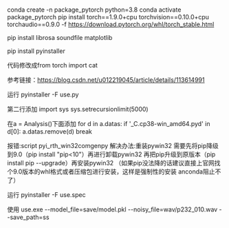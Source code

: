 # 
conda create -n package_pytorch python=3.8
conda activate package_pytorch
pip install torch==1.9.0+cpu torchvision==0.10.0+cpu torchaudio==0.9.0 -f https://download.pytorch.org/whl/torch_stable.html

pip install librosa soundfile matplotlib

pip install pyinstaller

代码修改成from torch import cat

参考链接：https://blog.csdn.net/u012219045/article/details/113614991

运行
pyinstaller -F use.py

第二行添加
import sys
sys.setrecursionlimit(5000)

在a = Analysis()下面添加
for d in a.datas:
  if '_C.cp38-win_amd64.pyd' in d[0]:
    a.datas.remove(d)
    break

报错:script pyi_rth_win32comgenpy 
解决办法:重装pywin32
需要先将pip降级到9.0（pip install "pip<10"）再进行卸载pywin32
再把pip升级到原版本（pip install pip --upgrade）再安装pywin32
（如果pip没法降的话建议直接上官网找个9.0版本的whl格式或者压缩包进行安装，这样是强制性的安装 anconda阻止不了）

运行
pyinstaller -F use.spec

使用
use.exe --model_file=save/model.pkl --noisy_file=wav/p232_010.wav --save_path=ss
